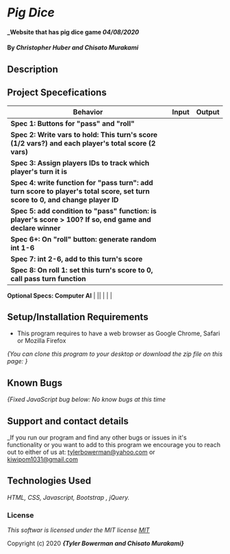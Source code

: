# _Pig Dice_

#### _Website that has pig dice game _04/08/2020_

#### By _**Christopher Huber and Chisato Murakami**_

## Description


## Project Specefications

|  Behavior                 |  Input  | Output
|---------------------------|---------|-------
| **Spec 1: Buttons for "pass" and "roll"** | |
| **Spec 2: Write vars to hold: This turn's score (1/2 vars?) and each player's total score (2 vars)** | |
| **Spec 3: Assign players IDs to track which player's turn it is** | |
| **Spec 4: write function for "pass turn": add turn score to player's total score, set turn score to 0, and change player ID** | |
| **Spec 5: add condition to "pass" function: is player's score > 100? If so, end game and declare winner**  | |
| **Spec 6+: On "roll" button: generate random int 1-6**    | |
| **Spec 7: int 2-6, add to this turn's score** | |
| **Spec 8: On roll 1: set this turn's score to 0, call pass turn function**  | |

**Optional Specs: Computer AI**
|   ||
|  | |



## Setup/Installation Requirements

* This program requires to have a web browser as Google Chrome, Safari or Mozilla Firefox

_{You can clone this program to your desktop or download the zip file on this page: }_

## Known Bugs

_{Fixed JavaScript bug below:
  No know bugs at this time_

## Support and contact details

_If you run our program and find any other bugs or issues in it's functionality or you want to add to this program we encourage you to reach out to either of us at: tylerbowerman@yahoo.com or kiwipom1031@gmail.com

## Technologies Used

_HTML, CSS, Javascript, Bootstrap , jQuery._

### License

*This softwar is licensed under the MIT license [MIT](https://en.wikipedia.org/wiki/MIT_License)*

Copyright (c) 2020 **_{Tyler Bowerman and Chisato Murakami}_**
